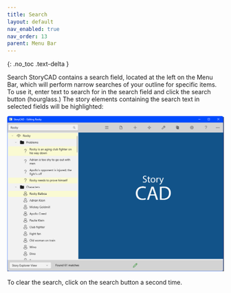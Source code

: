 ```yaml
---
title: Search
layout: default
nav_enabled: true
nav_order: 13
parent: Menu Bar
---
```

{: .no_toc .text-delta }

Search
StoryCAD contains a search field, located at the left on the Menu Bar, which will perform narrow searches of your outline for specific items. To use it, enter text to search for in the search field and click the search button (hourglass.) The story elements containing the search text in selected fields will be highlighted:

![](../media/Search-Function.png)

To clear the search, click on the search button a second time.

